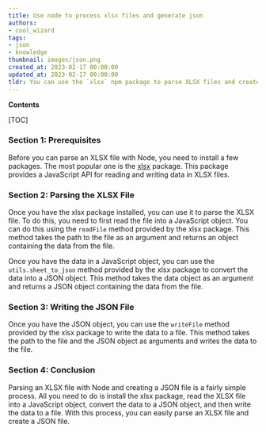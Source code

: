 ```yaml
---
title: Use node to process xlsx files and generate json
authors:
- cool_wizard
tags:
- json
- knowledge
thumbnail: images/json.png
created_at: 2023-02-17 00:00:00
updated_at: 2023-02-17 00:00:00
tldr: You can use the `xlsx` npm package to parse XLSX files and create JSON objects.
---
```


**Contents**

[TOC]

### Section 1: Prerequisites

Before you can parse an XLSX file with Node, you need to install a few packages. The most popular one is the [xlsx](https://www.npmjs.com/package/xlsx) package. This package provides a JavaScript API for reading and writing data in XLSX files.

### Section 2: Parsing the XLSX File

Once you have the xlsx package installed, you can use it to parse the XLSX file. To do this, you need to first read the file into a JavaScript object. You can do this using the `readFile` method provided by the xlsx package. This method takes the path to the file as an argument and returns an object containing the data from the file.

Once you have the data in a JavaScript object, you can use the `utils.sheet_to_json` method provided by the xlsx package to convert the data into a JSON object. This method takes the data object as an argument and returns a JSON object containing the data from the file.

### Section 3: Writing the JSON File

Once you have the JSON object, you can use the `writeFile` method provided by the xlsx package to write the data to a file. This method takes the path to the file and the JSON object as arguments and writes the data to the file.

### Section 4: Conclusion

Parsing an XLSX file with Node and creating a JSON file is a fairly simple process. All you need to do is install the xlsx package, read the XLSX file into a JavaScript object, convert the data to a JSON object, and then write the data to a file. With this process, you can easily parse an XLSX file and create a JSON file.
